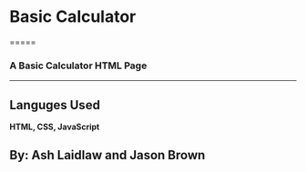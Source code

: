 # Basic Calculator
=====

### A Basic Calculator HTML Page
-----

## Languges Used

__HTML, CSS, JavaScript__

## By: Ash Laidlaw and Jason Brown
